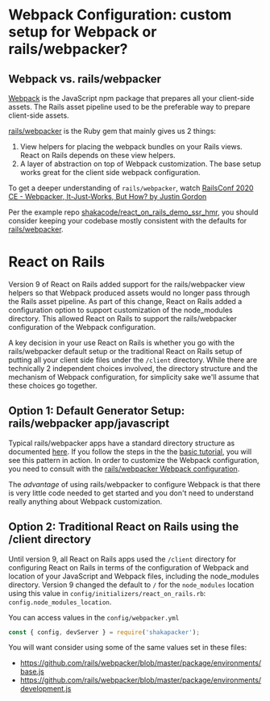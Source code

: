 # Webpack Configuration: custom setup for Webpack or rails/webpacker?

## Webpack vs. rails/webpacker

[Webpack](https://webpack.js.org) is the JavaScript npm package that prepares all your client-side assets. The Rails asset pipeline used to be the preferable way to prepare client-side assets.

[rails/webpacker](https://github.com/rails/webpacker) is the Ruby gem that mainly gives us 2 things:

1. View helpers for placing the webpack bundles on your Rails views. React on Rails depends on these view helpers.
2. A layer of abstraction on top of Webpack customization. The base setup works great for the client side webpack configuration.

To get a deeper understanding of `rails/webpacker`, watch [RailsConf 2020 CE - Webpacker, It-Just-Works, But How? by Justin Gordon](https://youtu.be/sJLoOpc5LD8)

Per the example repo [shakacode/react_on_rails_demo_ssr_hmr](https://github.com/shakacode/react_on_rails_demo_ssr_hmr),
you should consider keeping your codebase mostly consistent with the defaults for [rails/webpacker](https://github.com/rails/webpacker).

# React on Rails

Version 9 of React on Rails added support for the rails/webpacker view helpers so that Webpack produced assets would no longer pass through the Rails asset pipeline. As part of this change, React on Rails added a configuration option to support customization of the node_modules directory. This allowed React on Rails to support the rails/webpacker configuration of the Webpack configuration.

A key decision in your use React on Rails is whether you go with the rails/webpacker default setup or the traditional React on Rails setup of putting all your client side files under the `/client` directory. While there are technically 2 independent choices involved, the directory structure and the mechanism of Webpack configuration, for simplicity sake we'll assume that these choices go together.

## Option 1: Default Generator Setup: rails/webpacker app/javascript

Typical rails/webpacker apps have a standard directory structure as documented [here](https://github.com/rails/webpacker/blob/5-x-stable/docs/recommended-project-structure.md). If you follow the steps in the the [basic tutorial](https://www.shakacode.com/react-on-rails/docs/guides/tutorial/), you will see this pattern in action. In order to customize the Webpack configuration, you need to consult with the [rails/webpacker Webpack configuration](https://www.shakacode.com/react-on-rails/docs/javascript/webpack/).

The *advantage* of using rails/webpacker to configure Webpack is that there is very little code needed to get started and you don't need to understand really anything about Webpack customization.

## Option 2: Traditional React on Rails using the /client directory

Until version 9, all React on Rails apps used the `/client` directory for configuring React on Rails in terms of the configuration of Webpack and location of your JavaScript and Webpack files, including the node_modules directory. Version 9 changed the default to `/` for the `node_modules` location using this value in `config/initializers/react_on_rails.rb`: `config.node_modules_location`.

You can access values in the `config/webpacker.yml`

```js
const { config, devServer } = require('shakapacker');
```

You will want consider using some of the same values set in these files:

* https://github.com/rails/webpacker/blob/master/package/environments/base.js
* https://github.com/rails/webpacker/blob/master/package/environments/development.js
